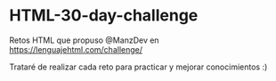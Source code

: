 # HTML-30-day-challenge
Retos HTML que propuso @ManzDev en https://lenguajehtml.com/challenge/ 

Trataré de realizar cada reto para practicar y mejorar conocimientos :)

